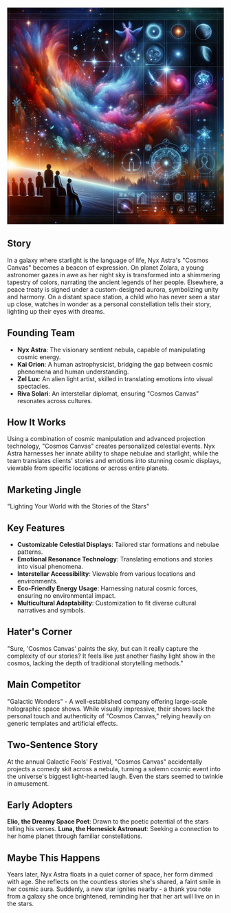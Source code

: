 ![Cosmos Canvas](assets/9.png)

## Story

In a galaxy where starlight is the language of life, Nyx Astra's "Cosmos Canvas" becomes a beacon of expression. On planet Zolara, a young astronomer gazes in awe as her night sky is transformed into a shimmering tapestry of colors, narrating the ancient legends of her people. Elsewhere, a peace treaty is signed under a custom-designed aurora, symbolizing unity and harmony. On a distant space station, a child who has never seen a star up close, watches in wonder as a personal constellation tells their story, lighting up their eyes with dreams.

## Founding Team

- **Nyx Astra**: The visionary sentient nebula, capable of manipulating cosmic energy.
- **Kai Orion**: A human astrophysicist, bridging the gap between cosmic phenomena and human understanding.
- **Zel Lux**: An alien light artist, skilled in translating emotions into visual spectacles.
- **Riva Solari**: An interstellar diplomat, ensuring "Cosmos Canvas" resonates across cultures.

## How It Works

Using a combination of cosmic manipulation and advanced projection technology, "Cosmos Canvas" creates personalized celestial events. Nyx Astra harnesses her innate ability to shape nebulae and starlight, while the team translates clients' stories and emotions into stunning cosmic displays, viewable from specific locations or across entire planets.

## Marketing Jingle

"Lighting Your World with the Stories of the Stars"

## Key Features

- **Customizable Celestial Displays**: Tailored star formations and nebulae patterns.
- **Emotional Resonance Technology**: Translating emotions and stories into visual phenomena.
- **Interstellar Accessibility**: Viewable from various locations and environments.
- **Eco-Friendly Energy Usage**: Harnessing natural cosmic forces, ensuring no environmental impact.
- **Multicultural Adaptability**: Customization to fit diverse cultural narratives and symbols.

## Hater's Corner

"Sure, 'Cosmos Canvas' paints the sky, but can it really capture the complexity of our stories? It feels like just another flashy light show in the cosmos, lacking the depth of traditional storytelling methods."

## Main Competitor

"Galactic Wonders" - A well-established company offering large-scale holographic space shows. While visually impressive, their shows lack the personal touch and authenticity of "Cosmos Canvas," relying heavily on generic templates and artificial effects.

## Two-Sentence Story

At the annual Galactic Fools' Festival, "Cosmos Canvas" accidentally projects a comedy skit across a nebula, turning a solemn cosmic event into the universe's biggest light-hearted laugh. Even the stars seemed to twinkle in amusement.

## Early Adopters

**Elio, the Dreamy Space Poet**: Drawn to the poetic potential of the stars telling his verses.
**Luna, the Homesick Astronaut**: Seeking a connection to her home planet through familiar constellations.

## Maybe This Happens

Years later, Nyx Astra floats in a quiet corner of space, her form dimmed with age. She reflects on the countless stories she's shared, a faint smile in her cosmic aura. Suddenly, a new star ignites nearby - a thank you note from a galaxy she once brightened, reminding her that her art will live on in the stars.
